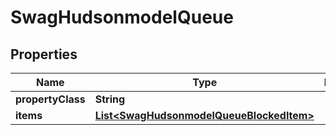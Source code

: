 
# SwagHudsonmodelQueue

## Properties
Name | Type | Description | Notes
------------ | ------------- | ------------- | -------------
**propertyClass** | **String** |  |  [optional]
**items** | [**List&lt;SwagHudsonmodelQueueBlockedItem&gt;**](SwagHudsonmodelQueueBlockedItem.md) |  |  [optional]



